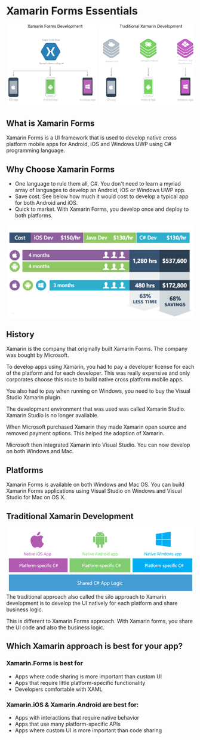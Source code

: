 # Xamarin Forms Essentials



![Xamarin Forms](images/xamarin-forms.png)

## What is Xamarin Forms
Xamarin Forms is a UI framework that is used to develop native cross platform mobile apps for Android, iOS and Windows UWP using C# programming language.

## Why Choose Xamarin Forms
- One language to rule them all, C#. You don't need to learn a myriad array of languages to develop an Android, iOS or Windows UWP app.
- Save cost. See below how much it would cost to develop a typical app for both Android and iOS.
- Quick to market. With Xamarin Forms, you develop once and deploy to both platforms.

![Xamarin Cost Savings](images/xamarin-cost-savings.png)

## History
Xamarin is the company that originally built Xamarin Forms. The company was bought by Microsoft.

To develop apps using Xamarin, you had to pay a developer license for each of the platform and for each developer. This was really expensive and only corporates choose this route to build native cross platform mobile apps.

You also had to pay when running on Windows, you need to buy the Visual Studio Xamarin plugin.

The development environment that was used was called Xamarin Studio. Xamarin Studio is no longer available.

When Microsoft purchased Xamarin they made Xamarin open source and removed payment options. This helped the adoption of Xamarin.

Microsoft then integrated Xamarin into Visual Studio. You can now develop on both Windows and Mac.

## Platforms
Xamarin Forms is available on both Windows and Mac OS. You can build Xamarin Forms applications using Visual Studio on Windows and Visual Studio for Mac on OS X.

## Traditional Xamarin Development
![Traditional Xamarin Forms](images/xamarin-platform-specific.png)
The traditional approach also called the silo approach to Xamarin development is to develop the UI natively for each platform and share business logic.

This is different to Xamarin Forms approach. With Xamarin forms, you share the UI code and also the business logic.


## Which Xamarin approach is best for your app?

### Xamarin.Forms is best for

* Apps where code sharing is more important than custom UI
* Apps that require little platform-specific functionality
* Developers comfortable with XAML

### Xamarin.iOS & Xamarin.Android are best for:

* Apps with interactions that require native behavior
* Apps that use many platform-specific APIs
* Apps where custom UI is more important than code sharing